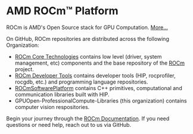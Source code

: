 # AMD ROCm™ Platform
ROCm is AMD's Open Source stack for GPU Computation. [More...](https://rocm.docs.amd.com/en/latest/rocm.html) 

On GitHub, ROCm repositories are distributed across the following Organization:

- [ROCm Core Technologies](https://github.com/RadeonOpenCompute) contains low level (driver, system management, etc) components and the base repository of the [ROCm](https://github.com/RadeonOpenCompute/ROCm) project.
- [ROCm Developer Tools](https://github.com/ROCm-Developer-Tools) contains developer tools (HIP, rocprofiler, rocgdb, etc.) and programming language repositories.
- [ROCmSoftwarePlatform](https://github.com/ROCmSoftwarePlatform) contains C++ primitives, computational and communication libraries built with HIP.
- GPUOpen-ProfessionalCompute-Libraries (this organization) contains computer vision respositories.

Begin your journey through the [ROCm Documentation](https://rocm.docs.amd.com/en/latest/). If you need questions or need help, reach out to us via GitHub.
